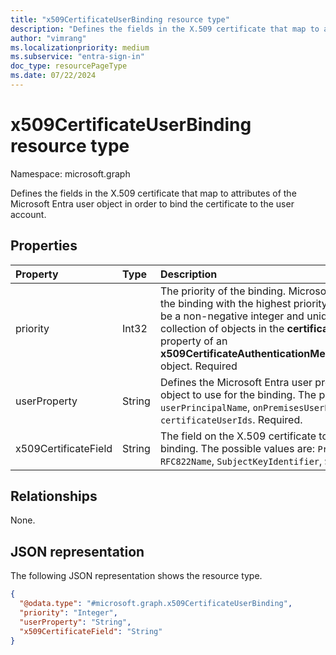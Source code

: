 ```yaml
---
title: "x509CertificateUserBinding resource type"
description: "Defines the fields in the X.509 certificate that map to attributes of the Microsoft Entra user object in order to bind the certificate to the user account."
author: "vimrang"
ms.localizationpriority: medium
ms.subservice: "entra-sign-in"
doc_type: resourcePageType
ms.date: 07/22/2024
---
```


# x509CertificateUserBinding resource type

Namespace: microsoft.graph

Defines the fields in the X.509 certificate that map to attributes of the Microsoft Entra user object in order to bind the certificate to the user account.

## Properties
|Property|Type|Description|
|:---|:---|:---|
|priority|Int32|The priority of the binding. Microsoft Entra ID uses the binding with the highest priority. This value must be a non-negative integer and unique in the collection of objects in the **certificateUserBindings** property of an **x509CertificateAuthenticationMethodConfiguration** object. Required|
|userProperty|String|Defines the Microsoft Entra user property of the user object to use for the binding. The possible values are: `userPrincipalName`, `onPremisesUserPrincipalName`, `certificateUserIds`. Required.|
|x509CertificateField|String|The field on the X.509 certificate to use for the binding. The possible values are: `PrincipalName`, `RFC822Name`, `SubjectKeyIdentifier`, `SHA1PublicKey`. |

## Relationships
None.

## JSON representation
The following JSON representation shows the resource type.
<!-- {
  "blockType": "resource",
  "@odata.type": "microsoft.graph.x509CertificateUserBinding"
}
-->
``` json
{
  "@odata.type": "#microsoft.graph.x509CertificateUserBinding",
  "priority": "Integer",
  "userProperty": "String",
  "x509CertificateField": "String"
}
```
